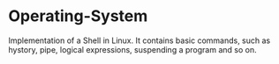 # Operating-System
Implementation of a Shell in Linux. It contains basic commands, such as hystory, pipe, logical expressions, suspending a program and so on.
